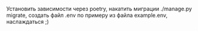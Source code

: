 Установить зависимости через poetry, 
накатить миграции ./manage.py migrate,
создать файл .env по примеру из файла example.env,
наслаждаться ;)